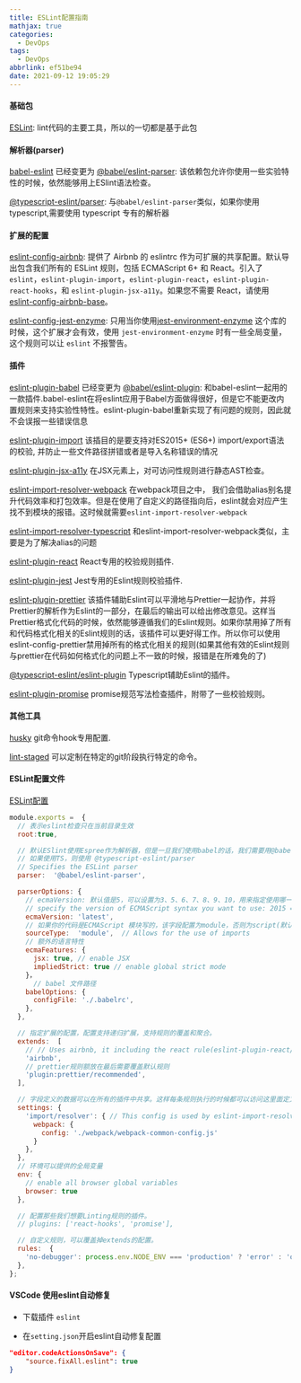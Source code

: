 ```yaml
---
title: ESLint配置指南
mathjax: true
categories:
  - DevOps
tags:
  - DevOps
abbrlink: ef51be94
date: 2021-09-12 19:05:29
---
```



#### 基础包

[ESLint](https://github.com/eslint/eslint): lint代码的主要工具，所以的一切都是基于此包

#### 解析器(parser)

[babel-eslint](https://github.com/babel/babel-eslint) 已经变更为 [@babel/eslint-parser](https://github.com/babel/babel/tree/main/eslint/babel-eslint-parser): 该依赖包允许你使用一些实验特性的时候，依然能够用上ESlint语法检查。

[@typescript-eslint/parser](https://github.com/typescript-eslint/typescript-eslint/tree/master/packages/parser): 与`@babel/eslint-parser`类似，如果你使用 typescript,需要使用 typescript 专有的解析器


#### 扩展的配置

[eslint-config-airbnb](https://github.com/airbnb/javascript/tree/master/packages/eslint-config-airbnb): 提供了 Airbnb 的 eslintrc 作为可扩展的共享配置。默认导出包含我们所有的 ESLint 规则，包括 ECMAScript 6+ 和 React。引入了 `eslint`，`eslint-plugin-import`，`eslint-plugin-react`，`eslint-plugin-react-hooks`，和 `eslint-plugin-jsx-a11y`。如果您不需要 React，请使用[eslint-config-airbnb-base](https://www.npmjs.com/package/eslint-config-airbnb-base)。

[eslint-config-jest-enzyme](https://github.com/enzymejs/enzyme-matchers/tree/master/packages/eslint-config-jest-enzyme): 只用当你使用[jest-environment-enzyme](https://github.com/enzymejs/enzyme-matchers/tree/master/packages/jest-environment-enzyme) 这个库的时候，这个扩展才会有效，使用 `jest-environment-enzyme` 时有一些全局变量，这个规则可以让 `eslint` 不报警告。

#### 插件

[eslint-plugin-babel](@babel/eslint-plugin) 已经变更为 [@babel/eslint-plugin](https://www.npmjs.com/package/@babel/eslint-plugin): 和babel-eslint一起用的一款插件.babel-eslint在将eslint应用于Babel方面做得很好，但是它不能更改内置规则来支持实验性特性。eslint-plugin-babel重新实现了有问题的规则，因此就不会误报一些错误信息

[eslint-plugin-import](https://github.com/import-js/eslint-plugin-import#sublimelinter-eslint) 该插目的是要支持对ES2015+ (ES6+) import/export语法的校验, 并防止一些文件路径拼错或者是导入名称错误的情况 

[eslint-plugin-jsx-a11y](https://github.com/jsx-eslint/eslint-plugin-jsx-a11y) 在JSX元素上，对可访问性规则进行静态AST检查。

[eslint-import-resolver-webpack](https://github.com/import-js/eslint-plugin-import/tree/main/resolvers/webpack) 在webpack项目之中， 我们会借助alias别名提升代码效率和打包效率。但是在使用了自定义的路径指向后，eslint就会对应产生找不到模块的报错。这时候就需要`eslint-import-resolver-webpack`

[eslint-import-resolver-typescript](https://github.com/alexgorbatchev/eslint-import-resolver-typescript) 和eslint-import-resolver-webpack类似，主要是为了解决alias的问题

[eslint-plugin-react](https://github.com/yannickcr/eslint-plugin-react) React专用的校验规则插件.

[eslint-plugin-jest](https://github.com/jest-community/eslint-plugin-jest) Jest专用的Eslint规则校验插件.

[eslint-plugin-prettier](https://github.com/prettier/eslint-plugin-prettier) 该插件辅助Eslint可以平滑地与Prettier一起协作，并将Prettier的解析作为Eslint的一部分，在最后的输出可以给出修改意见。这样当Prettier格式化代码的时候，依然能够遵循我们的Eslint规则。如果你禁用掉了所有和代码格式化相关的Eslint规则的话，该插件可以更好得工作。所以你可以使用eslint-config-prettier禁用掉所有的格式化相关的规则(如果其他有效的Eslint规则与prettier在代码如何格式化的问题上不一致的时候，报错是在所难免的了)

[@typescript-eslint/eslint-plugin](https://github.com/typescript-eslint/typescript-eslint/tree/master/packages/eslint-plugin) Typescript辅助Eslint的插件。

[eslint-plugin-promise](https://github.com/typescript-eslint/typescript-eslint/tree/master/packages/eslint-plugin) promise规范写法检查插件，附带了一些校验规则。

#### 其他工具

[husky](https://github.com/typicode/husky) git命令hook专用配置.

[lint-staged](https://github.com/okonet/lint-staged) 可以定制在特定的git阶段执行特定的命令。



#### ESLint配置文件

[ESLint配置](https://eslint.org/docs/user-guide/configuring/)

```javascript
module.exports =  {
  // 表示eslint检查只在当前目录生效
  root:true,

  // 默认ESlint使用Espree作为解析器，但是一旦我们使用babel的话，我们需要用@babel/eslint-parser。
  // 如果使用TS，则使用 @typescript-eslint/parser
  // Specifies the ESLint parser
  parser:  '@babel/eslint-parser',

  parserOptions: {
    // ecmaVersion: 默认值是5，可以设置为3、5、6、7、8、9、10，用来指定使用哪一个ECMAScript版本的 // 语法。也可以设置基于年份的JS标准，比如2015(ECMA 6),也可以设置 latest 使用最近支持的版本
    // specify the version of ECMAScript syntax you want to use: 2015 => (ES6)
    ecmaVersion: 'latest', 
    // 如果你的代码是ECMAScript 模块写的，该字段配置为module，否则为script(默认值)
    sourceType:  'module',  // Allows for the use of imports
    // 额外的语言特性
    ecmaFeatures: {
      jsx: true, // enable JSX
      impliedStrict: true // enable global strict mode
    }，
      // babel 文件路径
    babelOptions: {
      configFile: './.babelrc',
    },
  },

  // 指定扩展的配置，配置支持递归扩展，支持规则的覆盖和聚合。
  extends:  [
    // // Uses airbnb, it including the react rule(eslint-plugin-react/eslint-plugin-jsx-a11y)
    'airbnb',
    // prettier规则额放在最后需要覆盖默认规则
    'plugin:prettier/recommended',
  ],

  // 字段定义的数据可以在所有的插件中共享。这样每条规则执行的时候都可以访问这里面定义的数据
  settings: {
    'import/resolver': { // This config is used by eslint-import-resolver-webpack
      webpack: {
        config: './webpack/webpack-common-config.js'
      }
    },
  },
  // 环境可以提供的全局变量
  env: {
    // enable all browser global variables
    browser: true 
  },

  // 配置那些我们想要Linting规则的插件。
  // plugins: ['react-hooks', 'promise'], 

  // 自定义规则，可以覆盖掉extends的配置。
  rules:  {
    'no-debugger': process.env.NODE_ENV === 'production' ? 'error' : 'off'
  },
};
```



#### VSCode 使用eslint自动修复

+ 下载插件 `eslint`

+ 在`setting.json`开启eslint自动修复配置

```json
"editor.codeActionsOnSave": {
    "source.fixAll.eslint": true
}
```



